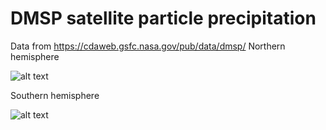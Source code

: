 # DMSP satellite particle precipitation
Data from https://cdaweb.gsfc.nasa.gov/pub/data/dmsp/
Northern hemisphere

![alt text](https://github.com/FasilGibdaw/DMSP_utilities/blob/main/DMSP_at_20.4KeV_North.png)

Southern hemisphere

![alt text](https://github.com/FasilGibdaw/DMSP_utilities/blob/main/DMSP_at_20.4KeV_South.png)
